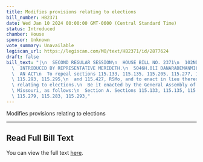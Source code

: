 ```yaml
---
title: Modifies provisions relating to elections
bill_number: HB2371
date: Wed Jan 10 2024 00:00:00 GMT-0600 (Central Standard Time)
status: Introduced
chamber: House
sponsor: Unknown
vote_summary: Unavailable
legiscan_url: https://legiscan.com/MO/text/HB2371/id/2877624
draft: false
bill_text: "|\n  SECOND REGULAR SESSION\n  HOUSE BILL NO. 2371\n  102ND GENERAL ASSEMBLY\n\
  \  INTRODUCED BY REPRESENTATIVE MERIDETH.\n  5046H.01I DANARADEMANMILLER,ChiefClerk\n\
  \  AN ACT\n  To repeal sections 115.133, 115.135, 115.205, 115.277, 115.279, 115.283,\
  \ 115.293, 115.295,\n  and 115.427, RSMo, and to enact in lieu thereof ten new sections\
  \ relating to elections.\n  Be it enacted by the General Assembly of the state of\
  \ Missouri, as follows:\n  Section A. Sections 115.133, 115.135, 115.205, 115.277,\
  \ 115.279, 115.283, 115.293,"
---
```

Modifies provisions relating to elections

---

## Read Full Bill Text

You can view the full text [here](https://legiscan.com/MO/text/HB2371/id/2877624).
